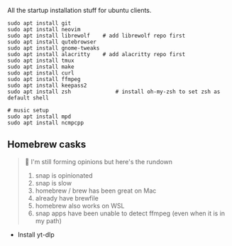 All the startup installation stuff for ubuntu clients.

```
sudo apt install git
sudo apt install neovim
sudo apt install librewolf    # add librewolf repo first
sudo apt install qutebrowser
sudo apt install gnome-tweaks
sudo apt install alacritty    # add alacritty repo first
sudo apt install tmux
sudo apt install make
sudo apt install curl
sudo apt install ffmpeg
sudo apt install keepass2
sudo apt install zsh		      # install oh-my-zsh to set zsh as default shell

# music setup
sudo apt install mpd
sudo apt install ncmpcpp
```

## Homebrew casks

> :construction: I'm still forming opinions but here's the rundown
> 1. snap is opinionated
> 2. snap is slow
> 3. homebrew / brew has been great on Mac
> 4. already have brewfile
> 5. homebrew also works on WSL
> 6. snap apps have been unable to detect ffmpeg (even when it is in my path)

* Install yt-dlp

